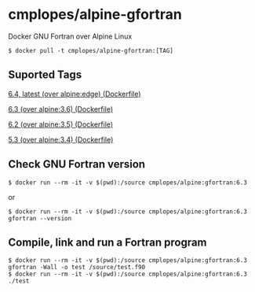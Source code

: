 # cmplopes/alpine-gfortran
Docker GNU Fortran over Alpine Linux

```
$ docker pull -t cmplopes/alpine-gfortran:[TAG]
```

## Suported Tags

[6.4, latest (over alpine:edge) (Dockerfile)](https://github.com/cmplopes/alpine-gfortran/blob/master/6.4/Dockerfile)

[6.3 (over alpine:3.6) (Dockerfile)](https://github.com/cmplopes/alpine-gfortran/blob/master/6.3/Dockerfile)

[6.2 (over alpine:3.5) (Dockerfile)](https://github.com/cmplopes/alpine-gfortran/blob/master/6.2/Dockerfile)

[5.3 (over alpine:3.4) (Dockerfile)](https://github.com/cmplopes/alpine-gfortran/blob/master/5.3/Dockerfile)


## Check GNU Fortran version
```
$ docker run --rm -it -v $(pwd):/source cmplopes/alpine:gfortran:6.3
```
or
```
$ docker run --rm -it -v $(pwd):/source cmplopes/alpine:gfortran:6.3 gfortran --version
```

## Compile, link and run a Fortran program
```
$ docker run --rm -it -v $(pwd):/source cmplopes/alpine:gfortran:6.3 gfortran -Wall -o test /source/test.f90
$ docker run --rm -it -v $(pwd):/source cmplopes/alpine:gfortran:6.3 ./test
```
